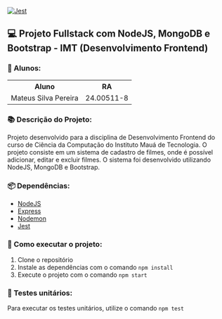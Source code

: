 [![Jest](https://github.com/Matelz/Fullstack_TTI107/actions/workflows/node.js.yml/badge.svg)](https://github.com/Matelz/Fullstack_TTI107/actions/workflows/node.js.yml)

## 💻 Projeto Fullstack com NodeJS, MongoDB e Bootstrap - **IMT (Desenvolvimento Frontend)**

### 🧑 Alunos:

<div>
    <table style='width: 100%'>
        <th>
            Aluno
        </th>
        <th>
            RA
        </th>
        <tr>
            <td>
                Mateus Silva Pereira
            </td>
            <td>
                24.00511-8
            </td>
        </tr>
    </table>
</div>

### 📚 Descrição do Projeto:

Projeto desenvolvido para a disciplina de Desenvolvimento Frontend do curso de Ciência da Computação do Instituto Mauá de Tecnologia. O projeto consiste em um sistema de cadastro de filmes, onde é possível adicionar, editar e excluir filmes. O sistema foi desenvolvido utilizando NodeJS, MongoDB e Bootstrap.

### 📦 Dependências:

- [NodeJS](https://nodejs.org/en/)
- [Express](https://expressjs.com/pt-br/)
- [Nodemon](https://nodemon.io/)
- [Jest](https://jestjs.io/)

### 🚀 Como executar o projeto:

1. Clone o repositório
2. Instale as dependências com o comando `npm install`
3. Execute o projeto com o comando `npm start`

### 🧪 Testes unitários:

Para executar os testes unitários, utilize o comando `npm test`
